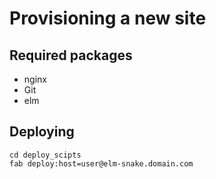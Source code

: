 # Provisioning a new site
## Required packages
- nginx
- Git
- elm

## Deploying
```
cd deploy_scipts
fab deploy:host=user@elm-snake.domain.com
```